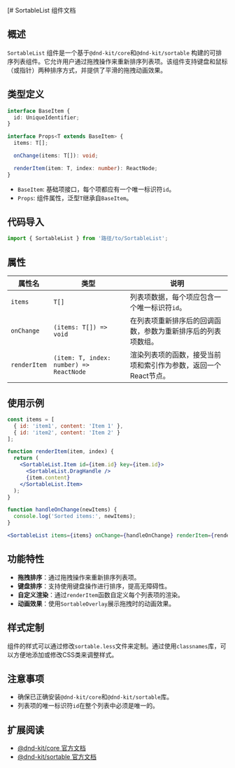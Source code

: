 [# SortableList 组件文档

## 概述

`SortableList` 组件是一个基于`@dnd-kit/core`和`@dnd-kit/sortable`
构建的可排序列表组件。它允许用户通过拖拽操作来重新排序列表项。该组件支持键盘和鼠标（或指针）两种排序方式，并提供了平滑的拖拽动画效果。

## 类型定义

```typescript
interface BaseItem {
  id: UniqueIdentifier;
}

interface Props<T extends BaseItem> {
  items: T[];

  onChange(items: T[]): void;

  renderItem(item: T, index: number): ReactNode;
}
```

- `BaseItem`: 基础项接口，每个项都应有一个唯一标识符`id`。
- `Props`: 组件属性，泛型`T`继承自`BaseItem`。

## 代码导入

```javascript
import { SortableList } from '路径/to/SortableList';
```

## 属性

| 属性名          | 类型                                      | 说明                                 |
|--------------|-----------------------------------------|------------------------------------|
| `items`      | `T[]`                                   | 列表项数据，每个项应包含一个唯一标识符`id`。           |
| `onChange`   | `(items: T[]) => void`                  | 在列表项重新排序后的回调函数，参数为重新排序后的列表项数组。     |
| `renderItem` | `(item: T, index: number) => ReactNode` | 渲染列表项的函数，接受当前项和索引作为参数，返回一个React节点。 |

## 使用示例

```jsx
const items = [
  { id: 'item1', content: 'Item 1' },
  { id: 'item2', content: 'Item 2' }
];

function renderItem(item, index) {
  return (
    <SortableList.Item id={item.id} key={item.id}>
      <SortableList.DragHandle />
      {item.content}
    </SortableList.Item>
  );
}

function handleOnChange(newItems) {
  console.log('Sorted items:', newItems);
}

<SortableList items={items} onChange={handleOnChange} renderItem={renderItem} />;
```

## 功能特性

- **拖拽排序**：通过拖拽操作来重新排序列表项。
- **键盘排序**：支持使用键盘操作进行排序，提高无障碍性。
- **自定义渲染**：通过`renderItem`函数自定义每个列表项的渲染。
- **动画效果**：使用`SortableOverlay`展示拖拽时的动画效果。

## 样式定制

组件的样式可以通过修改`sortable.less`文件来定制。通过使用`classnames`库，可以方便地添加或修改CSS类来调整样式。

## 注意事项

- 确保已正确安装`@dnd-kit/core`和`@dnd-kit/sortable`库。
- 列表项的唯一标识符`id`在整个列表中必须是唯一的。

## 扩展阅读

- [@dnd-kit/core 官方文档](https://dndkit.com/)
- [@dnd-kit/sortable 官方文档](https://dndkit.com/docs/presets/sortable)
